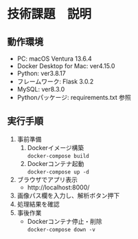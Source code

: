 # 技術課題　説明

## 動作環境
- PC: macOS Ventura 13.6.4
- Docker Desktop for Mac: ver4.15.0
- Python: ver3.8.17
- フレームワーク: Flask 3.0.2
- MySQL: ver8.3.0
- Pythonパッケージ: requirements.txt 参照

## 実行手順
1. 事前準備
   1. Dockerイメージ構築  
      ```docker-compose build```
   2. Dockerコンテナ起動  
      ```docker-compose up -d```
2. ブラウザでアプリ表示
   - http://localhost:8000/
3. 画像パス欄を入力し、解析ボタン押下
4. 処理結果を確認
5. 事後作業
   - Dockerコンテナ停止・削除  
     ```docker-compose down -v```
